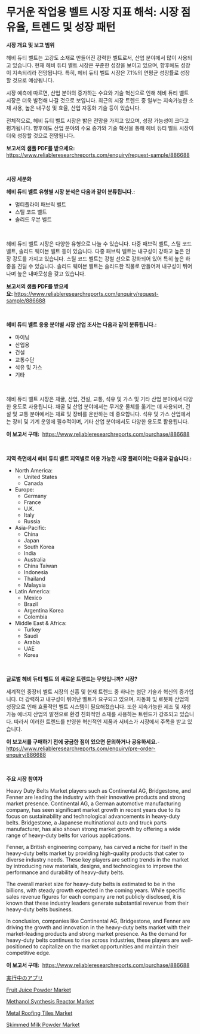 <p><h1>무거운 작업용 벨트 시장 지표 해석: 시장 점유율, 트렌드 및 성장 패턴</h1></p><p><strong>시장 개요 및 보고 범위</strong></p>
<p><p>헤비 듀티 벨트는 고강도 소재로 만들어진 강력한 벨트로서, 산업 분야에서 많이 사용되고 있습니다. 현재 헤비 듀티 벨트 시장은 꾸준한 성장을 보이고 있으며, 향후에도 성장이 지속되리라 전망됩니다. 특히, 헤비 듀티 벨트 시장은 7.1%의 연평균 성장률로 성장할 것으로 예상됩니다.</p><p>시장 예측에 따르면, 산업 분야의 증가하는 수요와 기술 혁신으로 인해 헤비 듀티 벨트 시장은 더욱 발전해 나갈 것으로 보입니다. 최근의 시장 트렌드 중 일부는 지속가능한 소재 사용, 높은 내구성 및 효율, 산업 자동화 기술 등이 있습니다.</p><p>전체적으로, 헤비 듀티 벨트 시장은 밝은 전망을 가지고 있으며, 성장 가능성이 크다고 평가됩니다. 향후에도 산업 분야의 수요 증가와 기술 혁신을 통해 헤비 듀티 벨트 시장이 더욱 성장할 것으로 전망됩니다.</p></p>
<p><strong>보고서의 샘플 PDF를 받으세요:</strong> <a href="https://www.reliableresearchreports.com/enquiry/request-sample/886688">https://www.reliableresearchreports.com/enquiry/request-sample/886688</a></p>
<p>&nbsp;</p>
<p><strong>시장 세분화</strong></p>
<p><strong>헤비 듀티 벨트 유형별 시장 분석은 다음과 같이 분류됩니다.:</strong></p>
<p><ul><li>멀티플라이 패브릭 벨트</li><li>스틸 코드 벨트</li><li>솔리드 우븐 벨트</li></ul></p>
<p>&nbsp;</p>
<p><p>헤비 듀티 벨트 시장은 다양한 유형으로 나눌 수 있습니다. 다중 패브릭 벨트, 스틸 코드 벨트, 솔리드 웨이븐 벨트 등이 있습니다. 다중 패브릭 벨트는 내구성이 강하고 높은 인장 강도를 가지고 있습니다. 스틸 코드 벨트는 강철 선으로 강화되어 있어 특히 높은 하중을 견딜 수 있습니다. 솔리드 웨이븐 벨트는 솔리드한 직물로 만들어져 내구성이 뛰어나며 높은 내마모성을 갖고 있습니다.</p></p>
<p><strong>보고서의 샘플 PDF를 받으세요:</strong>&nbsp;<a href="https://www.reliableresearchreports.com/enquiry/request-sample/886688">https://www.reliableresearchreports.com/enquiry/request-sample/886688</a></p>
<p>&nbsp;</p>
<p><strong> 헤비 듀티 벨트 응용 분야별 시장 산업 조사는 다음과 같이 분류됩니다.:</strong></p>
<p><ul><li>마이닝</li><li>산업용</li><li>건설</li><li>교통수단</li><li>석유 및 가스</li><li>기타</li></ul></p>
<p>&nbsp;</p>
<p><p>헤비 듀티 벨트 시장은 채굴, 산업, 건설, 교통, 석유 및 가스 및 기타 산업 분야에서 다양한 용도로 사용됩니다. 채굴 및 산업 분야에서는 무거운 물체를 옮기는 데 사용되며, 건설 및 교통 분야에서는 재료 및 장비를 운반하는 데 중요합니다. 석유 및 가스 산업에서는 장비 및 기계 운영에 필수적이며, 기타 산업 분야에서도 다양한 용도로 활용됩니다.</p></p>
<p><strong>이 보고서 구매:</strong>&nbsp; <a href="https://www.reliableresearchreports.com/purchase/886688">https://www.reliableresearchreports.com/purchase/886688</a></p>
<p>&nbsp;</p>
<p><strong>지역 측면에서 헤비 듀티 벨트 지역별로 이용 가능한 시장 플레이어는 다음과 같습니다.:</strong></p>
<p><ul>
    <li>
        North America:
        <ul>
            <li>United States</li>
            <li>Canada</li>
        </ul>
    </li>
    <li>
        Europe:
        <ul>
            <li>Germany</li>
            <li>France</li>
            <li>U.K.</li>
            <li>Italy</li>
            <li>Russia</li>
        </ul>
    </li>
    <li>
        Asia-Pacific:
        <ul>
            <li>China</li>
            <li>Japan</li>
            <li>South Korea</li>
            <li>India</li>
            <li>Australia</li>
            <li>China Taiwan</li>
            <li>Indonesia</li>
            <li>Thailand</li>
            <li>Malaysia</li>
        </ul>
    </li>
    <li>
        Latin America:
        <ul>
            <li>Mexico</li>
            <li>Brazil</li>
            <li>Argentina Korea</li>
            <li>Colombia</li>
        </ul>
    </li>
    <li>
        Middle East & Africa:
        <ul>
            <li>Turkey</li>
            <li>Saudi</li>
            <li>Arabia</li>
            <li>UAE</li>
            <li>Korea</li>
        </ul>
    </li>
    </ul></p>
<p>&nbsp;</p>
<p><strong>글로벌 헤비 듀티 벨트 의 새로운 트렌드는 무엇입니까? 시장?</strong></p>
<p><p>세계적인 중장비 벨트 시장의 신흥 및 현재 트렌드 중 하나는 첨단 기술과 혁신의 증가입니다. 더 강력하고 내구성이 뛰어난 벨트가 요구되고 있으며, 자동화 및 로봇화 산업의 성장으로 인해 효율적인 벨트 시스템이 필요해졌습니다. 또한 지속가능한 제조 및 재생가능 에너지 산업의 발전으로 환경 친화적인 소재를 사용하는 트렌드가 강조되고 있습니다. 따라서 이러한 트렌드를 반영한 혁신적인 제품과 서비스가 시장에서 주목을 받고 있습니다.</p></p>
<p><strong>이 보고서를 구매하기 전에 궁금한 점이 있으면 문의하거나 공유하세요.</strong>- <a href="https://www.reliableresearchreports.com/enquiry/pre-order-enquiry/886688">https://www.reliableresearchreports.com/enquiry/pre-order-enquiry/886688</a></p>
<p>&nbsp;</p>
<p><strong>주요 시장 참여자</strong></p>
<p><p>Heavy Duty Belts Market players such as Continental AG, Bridgestone, and Fenner are leading the industry with their innovative products and strong market presence. Continental AG, a German automotive manufacturing company, has seen significant market growth in recent years due to its focus on sustainability and technological advancements in heavy-duty belts. Bridgestone, a Japanese multinational auto and truck parts manufacturer, has also shown strong market growth by offering a wide range of heavy-duty belts for various applications.</p><p>Fenner, a British engineering company, has carved a niche for itself in the heavy-duty belts market by providing high-quality products that cater to diverse industry needs. These key players are setting trends in the market by introducing new materials, designs, and technologies to improve the performance and durability of heavy-duty belts.</p><p>The overall market size for heavy-duty belts is estimated to be in the billions, with steady growth expected in the coming years. While specific sales revenue figures for each company are not publicly disclosed, it is known that these industry leaders generate substantial revenue from their heavy-duty belts business.</p><p>In conclusion, companies like Continental AG, Bridgestone, and Fenner are driving the growth and innovation in the heavy-duty belts market with their market-leading products and strong market presence. As the demand for heavy-duty belts continues to rise across industries, these players are well-positioned to capitalize on the market opportunities and maintain their competitive edge.</p></p>
<p><strong>이 보고서 구매:</strong>&nbsp;&nbsp;<a href="https://www.reliableresearchreports.com/purchase/886688">https://www.reliableresearchreports.com/purchase/886688</a></p>
<p><p><a href="https://github.com/Sophiaard2003/Market-Research-Report-List-1/blob/main/850800317419.md">実行中のアプリ</a></p><p><a href="https://github.com/jerrycopelandthomaswsqd8q/Market-Research-Report-List-2/blob/main/fruit-juice-powder-market.md">Fruit Juice Powder Market</a></p><p><a href="https://view.publitas.com/reportprime-1/methanol-synthesis-reactor-market-offers-provide-insightful-data-for-the-time-period-from-2024-to-2031-and-also-provide-analysis-based-on-application-type-and-region/">Methanol Synthesis Reactor Market</a></p><p><a href="https://automatic-knee-4c7.notion.site/Metal-Roofing-Tiles-Market-Size-Growth-Outlook-from-2024-to-2031-projecting-at-Market-s-Trends-Ana-239b9df1d9534957b3c97641fa4de0bd">Metal Roofing Tiles Market</a></p><p><a href="https://github.com/brenzgnarento/Market-Research-Report-List-1/blob/main/skimmed-milk-powder-market.md">Skimmed Milk Powder Market</a></p></p>
